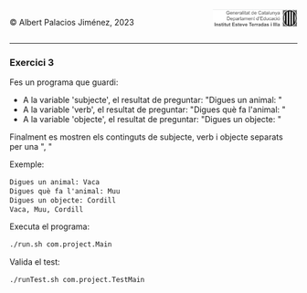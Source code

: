 <div style="display: flex; width: 100%;">
    <div style="flex: 1; padding: 0px;">
        <p>© Albert Palacios Jiménez, 2023</p>
    </div>
    <div style="flex: 1; padding: 0px; text-align: right;">
        <img src="../../assets/ieti.png" height="32" alt="Logo de IETI" style="max-height: 32px;">
    </div>
</div>
<hr/>



### Exercici 3

Fes un programa que guardi:

* A la variable 'subjecte', el resultat de preguntar: "Digues un animal: "
* A la variable 'verb', el resultat de preguntar: "Digues què fa l'animal: "
* A la variable 'objecte', el resultat de preguntar: "Digues un objecte: "

Finalment es mostren els continguts de subjecte, verb i objecte separats per una ", "

Exemple:
```text
Digues un animal: Vaca
Digues què fa l'animal: Muu
Digues un objecte: Cordill
Vaca, Muu, Cordill
```

Executa el programa:
```bash
./run.sh com.project.Main
```

Valida el test:
```bash
./runTest.sh com.project.TestMain
```